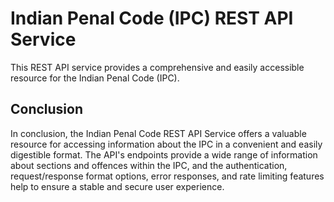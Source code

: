 <h1>Indian Penal Code (IPC) REST API Service</h1>
<p>This REST API service provides a comprehensive and easily accessible resource for the Indian Penal Code (IPC).</p>

<h2>Conclusion</h2>
<p>In conclusion, the Indian Penal Code REST API Service offers a valuable resource for accessing information about the IPC in a convenient and easily digestible format. The API's endpoints provide a wide range of information about sections and offences within the IPC, and the authentication, request/response format options, error responses, and rate limiting features help to ensure a stable and secure user experience.</p>
